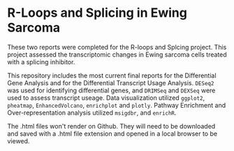 # R-Loops and Splicing in Ewing Sarcoma
These two reports were completed for the R-loops and Splcing project.  This project assessed the transcriptomic changes in Ewing sarcoma cells treated with a splicing inhibitor.  
  
This repository includes the most current final reports for the Differential Gene Analysis and for the Differential Transcript Usage Analysis.
`DESeq2` was used for identifying differential genes, and `DRIMSeq` and `DEXSeq` were used to assess transcript useage.  Data visualization utilized `ggplot2`, `pheatmap`, `EnhancedVolcano`, `enrichplot` and `plotly`.  Pathway Enrichment and Over-representation analysis utilized `msigdbr`, and `enrichR`.
  
The .html files won't render on Github.  They will need to be downloaded and saved with a .html file extension and opened in a local browser to be viewed.
